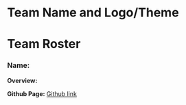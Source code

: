 # Team Name and Logo/Theme

# Team Roster

### Name:

**Overview:**

**Github Page:** [Github link]()


